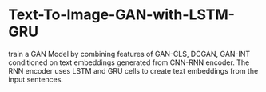 # Text-To-Image-GAN-with-LSTM-GRU
 train a GAN Model by combining features of GAN-CLS, DCGAN, GAN-INT conditioned on text embeddings generated from CNN-RNN encoder. The RNN encoder uses LSTM and GRU cells to create text embeddings from the input sentences.
